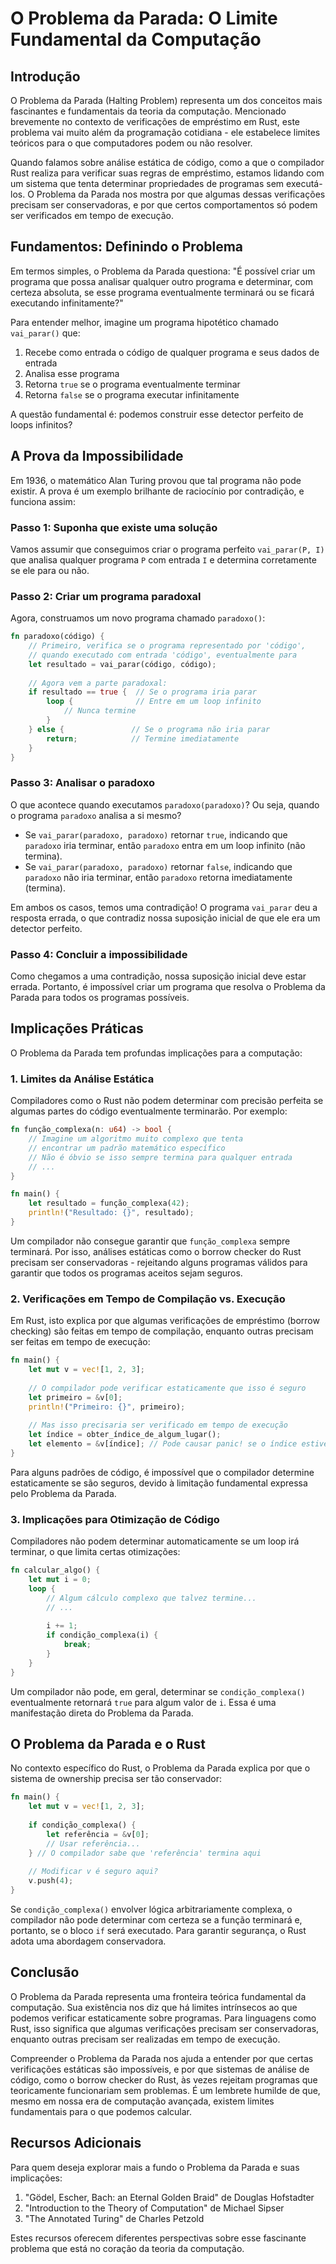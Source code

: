 # O Problema da Parada: O Limite Fundamental da Computação

## Introdução

O Problema da Parada (Halting Problem) representa um dos conceitos mais fascinantes e fundamentais da teoria da computação. Mencionado brevemente no contexto de verificações de empréstimo em Rust, este problema vai muito além da programação cotidiana - ele estabelece limites teóricos para o que computadores podem ou não resolver.

Quando falamos sobre análise estática de código, como a que o compilador Rust realiza para verificar suas regras de empréstimo, estamos lidando com um sistema que tenta determinar propriedades de programas sem executá-los. O Problema da Parada nos mostra por que algumas dessas verificações precisam ser conservadoras, e por que certos comportamentos só podem ser verificados em tempo de execução.

## Fundamentos: Definindo o Problema

Em termos simples, o Problema da Parada questiona: "É possível criar um programa que possa analisar qualquer outro programa e determinar, com certeza absoluta, se esse programa eventualmente terminará ou se ficará executando infinitamente?"

Para entender melhor, imagine um programa hipotético chamado `vai_parar()` que:

1. Recebe como entrada o código de qualquer programa e seus dados de entrada
2. Analisa esse programa 
3. Retorna `true` se o programa eventualmente terminar
4. Retorna `false` se o programa executar infinitamente

A questão fundamental é: podemos construir esse detector perfeito de loops infinitos?

## A Prova da Impossibilidade

Em 1936, o matemático Alan Turing provou que tal programa não pode existir. A prova é um exemplo brilhante de raciocínio por contradição, e funciona assim:

### Passo 1: Suponha que existe uma solução
Vamos assumir que conseguimos criar o programa perfeito `vai_parar(P, I)` que analisa qualquer programa `P` com entrada `I` e determina corretamente se ele para ou não.

### Passo 2: Criar um programa paradoxal
Agora, construamos um novo programa chamado `paradoxo()`:

```rust
fn paradoxo(código) {
    // Primeiro, verifica se o programa representado por 'código',
    // quando executado com entrada 'código', eventualmente para
    let resultado = vai_parar(código, código);
    
    // Agora vem a parte paradoxal:
    if resultado == true {  // Se o programa iria parar
        loop {              // Entre em um loop infinito
            // Nunca termine
        }
    } else {               // Se o programa não iria parar
        return;            // Termine imediatamente
    }
}
```

### Passo 3: Analisar o paradoxo
O que acontece quando executamos `paradoxo(paradoxo)`? Ou seja, quando o programa `paradoxo` analisa a si mesmo?

- Se `vai_parar(paradoxo, paradoxo)` retornar `true`, indicando que `paradoxo` iria terminar, então `paradoxo` entra em um loop infinito (não termina).
- Se `vai_parar(paradoxo, paradoxo)` retornar `false`, indicando que `paradoxo` não iria terminar, então `paradoxo` retorna imediatamente (termina).

Em ambos os casos, temos uma contradição! O programa `vai_parar` deu a resposta errada, o que contradiz nossa suposição inicial de que ele era um detector perfeito.

### Passo 4: Concluir a impossibilidade
Como chegamos a uma contradição, nossa suposição inicial deve estar errada. Portanto, é impossível criar um programa que resolva o Problema da Parada para todos os programas possíveis.

## Implicações Práticas

O Problema da Parada tem profundas implicações para a computação:

### 1. Limites da Análise Estática

Compiladores como o Rust não podem determinar com precisão perfeita se algumas partes do código eventualmente terminarão. Por exemplo:

```rust
fn função_complexa(n: u64) -> bool {
    // Imagine um algoritmo muito complexo que tenta
    // encontrar um padrão matemático específico
    // Não é óbvio se isso sempre termina para qualquer entrada
    // ...
}

fn main() {
    let resultado = função_complexa(42);
    println!("Resultado: {}", resultado);
}
```

Um compilador não consegue garantir que `função_complexa` sempre terminará. Por isso, análises estáticas como o borrow checker do Rust precisam ser conservadoras - rejeitando alguns programas válidos para garantir que todos os programas aceitos sejam seguros.

### 2. Verificações em Tempo de Compilação vs. Execução

Em Rust, isto explica por que algumas verificações de empréstimo (borrow checking) são feitas em tempo de compilação, enquanto outras precisam ser feitas em tempo de execução:

```rust
fn main() {
    let mut v = vec![1, 2, 3];
    
    // O compilador pode verificar estaticamente que isso é seguro
    let primeiro = &v[0];
    println!("Primeiro: {}", primeiro);
    
    // Mas isso precisaria ser verificado em tempo de execução
    let índice = obter_índice_de_algum_lugar();
    let elemento = &v[índice]; // Pode causar panic! se o índice estiver fora dos limites
}
```

Para alguns padrões de código, é impossível que o compilador determine estaticamente se são seguros, devido à limitação fundamental expressa pelo Problema da Parada.

### 3. Implicações para Otimização de Código

Compiladores não podem determinar automaticamente se um loop irá terminar, o que limita certas otimizações:

```rust
fn calcular_algo() {
    let mut i = 0;
    loop {
        // Algum cálculo complexo que talvez termine...
        // ...
        
        i += 1;
        if condição_complexa(i) {
            break;
        }
    }
}
```

Um compilador não pode, em geral, determinar se `condição_complexa()` eventualmente retornará `true` para algum valor de `i`. Essa é uma manifestação direta do Problema da Parada.

## O Problema da Parada e o Rust

No contexto específico do Rust, o Problema da Parada explica por que o sistema de ownership precisa ser tão conservador:

```rust
fn main() {
    let mut v = vec![1, 2, 3];
    
    if condição_complexa() {
        let referência = &v[0];
        // Usar referência...
    } // O compilador sabe que 'referência' termina aqui
    
    // Modificar v é seguro aqui?
    v.push(4);
}
```

Se `condição_complexa()` envolver lógica arbitrariamente complexa, o compilador não pode determinar com certeza se a função terminará e, portanto, se o bloco `if` será executado. Para garantir segurança, o Rust adota uma abordagem conservadora.

## Conclusão

O Problema da Parada representa uma fronteira teórica fundamental da computação. Sua existência nos diz que há limites intrínsecos ao que podemos verificar estaticamente sobre programas. Para linguagens como Rust, isso significa que algumas verificações precisam ser conservadoras, enquanto outras precisam ser realizadas em tempo de execução.

Compreender o Problema da Parada nos ajuda a entender por que certas verificações estáticas são impossíveis, e por que sistemas de análise de código, como o borrow checker do Rust, às vezes rejeitam programas que teoricamente funcionariam sem problemas. É um lembrete humilde de que, mesmo em nossa era de computação avançada, existem limites fundamentais para o que podemos calcular.

## Recursos Adicionais

Para quem deseja explorar mais a fundo o Problema da Parada e suas implicações:

1. "Gödel, Escher, Bach: an Eternal Golden Braid" de Douglas Hofstadter
2. "Introduction to the Theory of Computation" de Michael Sipser
3. "The Annotated Turing" de Charles Petzold

Estes recursos oferecem diferentes perspectivas sobre esse fascinante problema que está no coração da teoria da computação.